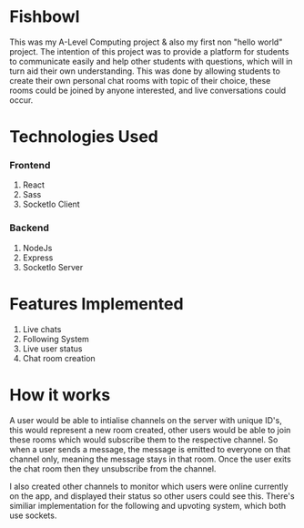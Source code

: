 # Fishbowl
This was my A-Level Computing project & also my first non "hello world" project. The intention of this project was to provide a platform for students to communicate easily and help other students with questions, which will in turn aid their own understanding. This was done by allowing students to create their own personal chat rooms with topic of their choice, these rooms could be joined by anyone interested, and live conversations could occur.

# Technologies Used
### Frontend
1. React
2. Sass
3. SocketIo Client

### Backend
1. NodeJs
2. Express
3. SocketIo Server



# Features Implemented
1. Live chats
2. Following System
3. Live user status
4. Chat room creation

# How it works
A user would be able to intialise channels on the server with unique ID's, this would represent a new room created, other users would be able to join these rooms which would subscribe them to the respective channel. So when a user sends a message, the message is emitted to everyone on that channel only, meaning the message stays in that room. Once the user exits the chat room then they unsubscribe from the channel. 

I also created other channels to monitor which users were online currently on the app, and displayed their status so other users could see this. There's similiar implementation for the following and upvoting system, which both use sockets.
